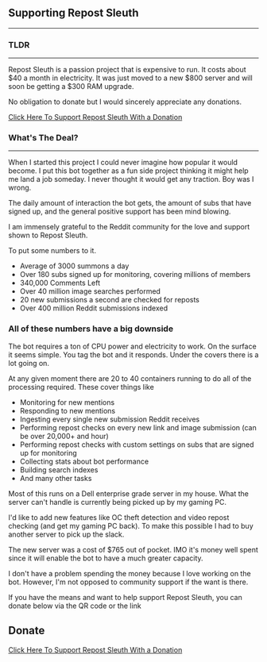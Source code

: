 ## Supporting Repost Sleuth

---

### TLDR

---

Repost Sleuth is a passion project that is expensive to run.  It costs about $40 a month in electricity.  It was just moved to a new $800 server and will soon be getting a $300 RAM upgrade. 

No obligation to donate but I would sincerely appreciate any donations. 

[Click Here To Support Repost Sleuth With a Donation](https://www.paypal.com/cgi-bin/webscr?cmd=_s-xclick&hosted_button_id=DXTH32CHAK334&source=url)

### What's The Deal?

---

When I started this project I could never imagine how popular it would become.  I put this bot together as a fun side project thinking it might help me land a job someday.  I never thought it would get any traction.  Boy was I wrong.

The daily amount of interaction the bot gets, the amount of subs that have signed up, and the general positive support has been mind blowing. 

I am immensely grateful to the Reddit community for the love and support shown to Repost Sleuth.

To put some numbers to it. 

* Average of 3000 summons a day
* Over 180 subs signed up for monitoring, covering millions of members
* 340,000 Comments Left
* Over 40 million image searches performed 
* 20 new submissions a second are checked for reposts
* Over 400 million Reddit submissions indexed

### All of these numbers have a big downside 

The bot requires a ton of CPU power and electricity to work.  On the surface it seems simple.  You tag the bot and it responds.  Under the covers there is a lot going on. 

At any given moment there are 20 to 40 containers running to do all of the processing required.  These cover things like

* Monitoring for new mentions
* Responding to new mentions
* Ingesting every single new submission Reddit receives
* Performing repost checks on every new link and image submission (can be over 20,000+ and hour)
* Performing repost checks with custom settings on subs that are signed up for monitoring
* Collecting stats about bot performance
* Building search indexes
* And many other tasks

Most of this runs on a Dell enterprise grade server in my house.  What the server can't handle is currently being picked up by my gaming PC. 

I'd like to add new features like OC theft detection and video repost checking (and get my gaming PC back).  To make this possible I had to buy another server to pick up the slack. 

The new server was a cost of $765 out of pocket.  IMO it's money well spent since it will enable the bot to have a much greater capacity.

I don't have a problem spending the money because I love working on the bot.  However, I'm not opposed to community support if the want is there. 

If you have the means and want to help support Repost Sleuth, you can donate below via the QR code or the link

## Donate

[Click Here To Support Repost Sleuth With a Donation](https://www.paypal.com/cgi-bin/webscr?cmd=_s-xclick&hosted_button_id=DXTH32CHAK334&source=url)

